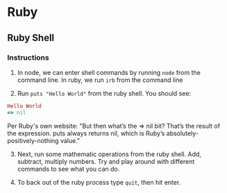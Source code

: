 # Ruby

## Ruby Shell

### Instructions

1. In node, we can enter shell commands by running `node` from the command line. In ruby, we run `irb` from the command line

2. Run `puts "Hello World"` from the ruby shell. You should see:
```ruby
Hello World
=> nil
```
Per Ruby's own website: "But then what’s the => nil bit? That’s the result of the expression. puts always returns nil, which is Ruby’s absolutely-positively-nothing value."

3. Next, run some mathematic operations from the ruby shell. Add, subtract, multiply numbers. Try and play around with different commands to see what you can do.

4. To back out of the ruby process type `quit`, then hit enter.